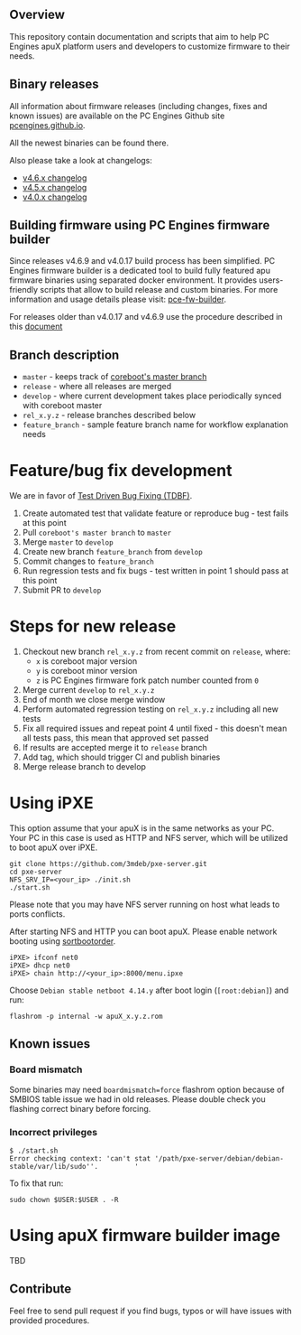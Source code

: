 Overview
--------

This repository contain documentation and scripts that aim to help PC Engines
apuX platform users and developers to customize firmware to their needs.

Binary releases
---------------

All information about firmware releases (including changes, fixes and known
issues) are available on the PC Engines Github site [pcengines.github.io](https://pcengines.github.io/).

All the newest binaries can be found there.

Also please take a look at changelogs:

* [v4.6.x changelog](https://github.com/pcengines/release_manifests/blob/coreboot-4.6.x/CHANGELOG.md)
* [v4.5.x changelog](https://github.com/pcengines/release_manifests/blob/coreboot-4.5.x/CHANGELOG.md)
* [v4.0.x changelog](https://github.com/pcengines/release_manifests/blob/coreboot-4.0.x/CHANGELOG.md)


Building firmware using PC Engines firmware builder
---------------------------------------------------

Since releases v4.6.9 and v4.0.17 build process has been simplified.
PC Engines firmware builder is a dedicated tool to build fully featured apu
firmware binaries using separated docker environment. It provides users-friendly
scripts that allow to build release and custom binaries. For more information
and usage details please visit: [pce-fw-builder](https://github.com/pcengines/pce-fw-builder).

For releases older than v4.0.17 and v4.6.9 use the procedure described in this
[document](docs/release_process.md)

Branch description
------------------

* `master` - keeps track of [coreboot's master branch](https://review.coreboot.org/cgit/coreboot.git/log/)
* `release` - where all releases are merged
* `develop` - where current development takes place periodically synced with
  coreboot master
* `rel_x.y.z` - release branches described below
* `feature_branch` - sample feature branch name for workflow explanation needs

# Feature/bug fix development

We are in favor of [Test Driven Bug Fixing (TDBF)](https://geeknarrator.com/2018/01/28/test-driven-bug-fixing-guidelines/).

1. Create automated test that validate feature or reproduce bug - test fails at
   this point
2. Pull `coreboot's master branch` to `master`
3. Merge `master` to `develop`
4. Create new branch `feature_branch` from `develop`
5. Commit changes to `feature_branch`
6. Run regression tests and fix bugs - test written in point 1 should pass at
   this point
7. Submit PR to `develop`

# Steps for new release

1. Checkout new branch `rel_x.y.z` from recent commit on `release`, where:
    * `x` is coreboot major version
    * `y` is coreboot minor version
    * `z` is PC Engines firmware fork patch number counted from `0`
2. Merge current `develop` to `rel_x.y.z`
3. End of month we close merge window
4. Perform automated regression testing on `rel_x.y.z` including all new tests
5. Fix all required issues and repeat point 4 until fixed - this doesn't mean
   all tests pass, this mean that approved set passed
6. If results are accepted merge it to `release` branch
7. Add tag, which should trigger CI and publish binaries
8. Merge release branch to develop

# Using iPXE

This option assume that your apuX is in the same networks as your PC. Your PC
in this case is used as HTTP and NFS server, which will be utilized to boot
apuX over iPXE.

```
git clone https://github.com/3mdeb/pxe-server.git
cd pxe-server
NFS_SRV_IP=<your_ip> ./init.sh
./start.sh
```

Please note that you may have NFS server running on host what leads to ports
conflicts.

After starting NFS and HTTP you can boot apuX. Please enable network booting
using [sortbootorder](https://github.com/pcengines/sortbootorder#theory-of-operation).

```
iPXE> ifconf net0
iPXE> dhcp net0
iPXE> chain http://<your_ip>:8000/menu.ipxe
```

Choose `Debian stable netboot 4.14.y` after boot login (`[root:debian]`) and
run:

```
flashrom -p internal -w apuX_x.y.z.rom
```

## Known issues

### Board mismatch

Some binaries may need `boardmismatch=force` flashrom option because of SMBIOS
table issue we had in old releases. Please double check you flashing correct
binary before forcing.

### Incorrect privileges

```
$ ./start.sh
Error checking context: 'can't stat '/path/pxe-server/debian/debian-stable/var/lib/sudo''.         '
```

To fix that run:

```
sudo chown $USER:$USER . -R
```

# Using apuX firmware builder image

TBD

Contribute
----------

Feel free to send pull request if you find bugs, typos or will have issues with
provided procedures.
